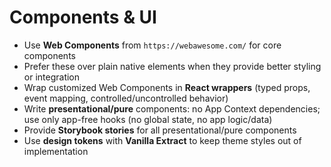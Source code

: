 # Components & UI

- Use **Web Components** from `https://webawesome.com/` for core components
- Prefer these over plain native elements when they provide better styling or integration
- Wrap customized Web Components in **React wrappers** (typed props, event mapping, controlled/uncontrolled behavior)
- Write **presentational/pure** components: no App Context dependencies; use only app-free hooks (no global state, no app logic/data)
- Provide **Storybook stories** for all presentational/pure components
- Use **design tokens** with **Vanilla Extract** to keep theme styles out of implementation
